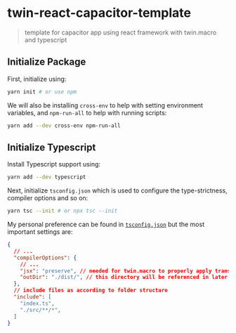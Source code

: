 # twin-react-capacitor-template

> template for capacitor app using react framework with twin.macro and typescript

## Initialize Package

First, initialize using:

```sh
yarn init # or use npm
```

We will also be installing `cross-env` to help with setting environment variables, and `npm-run-all` to help with running scripts:

```sh
yarn add --dev cross-env npm-run-all
```

## Initialize Typescript

Install Typescript support using:

```sh
yarn add --dev typescript
```

Next, initialize `tsconfig.json` which is used to configure the type-strictness, compiler options and so on:

```sh
yarn tsc --init # or npx tsc --init
```

My personal preference can be found in [`tsconfig.json`](./tsconfig.json) but the most important settings are:

```json
{
  // ...
  "compilerOptions": {
    // ...
    "jsx": "preserve", // needed for twin.macro to properly apply transforms later as ts-loader seems to escape 'tw' prop
    "outDir": "./dist/", // this directory will be referenced in later steps for the build script
  },
  // include files as according to folder structure
  "include": [
    "index.ts",
    "./src/**/*",
  ]
}
```
